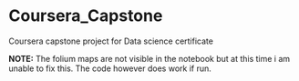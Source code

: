 # Coursera_Capstone
Coursera capstone project for Data science certificate

**NOTE:** The folium maps are not visible in the notebook but at this time i am unable to fix this. The code however does work if run.
